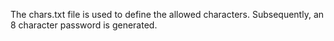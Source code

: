 The chars.txt file is used to define the allowed characters. Subsequently, an 8 character password is generated.
